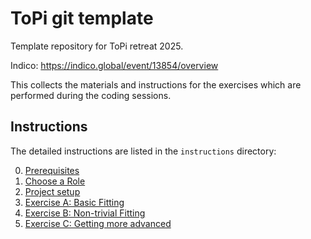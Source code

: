 # ToPi git template
Template repository for ToPi retreat 2025.

Indico: https://indico.global/event/13854/overview

This collects the materials and instructions for the exercises which are performed during the coding sessions.

## Instructions

The detailed instructions are listed in the `instructions` directory:

0. [Prerequisites](./instructions/0-Prerequisites.md)
0. [Choose a Role](./instructions/1-Roles.md)
0. [Project setup](./instructions/2-Setup.md)
0. [Exercise A: Basic Fitting](./instructions/3-Exercise-A.md)
0. [Exercise B: Non-trivial Fitting](./instructions/4-Exercise-B.md)
0. [Exercise C: Getting more advanced](./instructions/5-Exercise-C.md)
